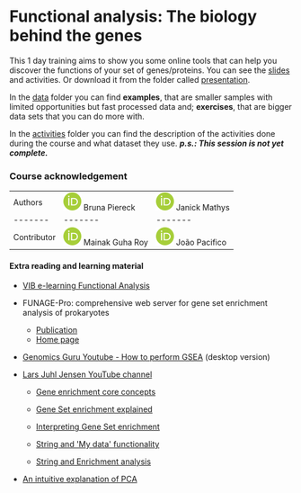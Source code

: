 # Functional analysis: The biology behind the genes

This 1 day training aims to show you some online tools that can help you discover the functions of your set of genes/proteins.
You can see the [slides](https://docs.google.com/presentation/d/1oNKXqt5olJPhFVUUFHvxU1EUmfnFNhZMXreW0Q8ccKs/edit?usp=sharing) and activities. Or download it from the folder called [presentation](https://github.com/vibbits/functional_analysis_training/tree/master/presentation).

In the [data](https://github.com/vibbits/functional_analysis_training/tree/master/data) folder you can find **examples**, that are smaller samples with limited opportunities but fast processed data and; **exercises**, that are bigger data sets that you can do more with.

In the [activities](https://github.com/vibbits/functional_analysis_training/tree/master/activities) folder you can find the description of the activities done during the course and what dataset they use. ***p.s.: This session is not yet complete.***

### Course acknowledgement

|   |   |   |
| ------- | ------- |------- |
Authors | [![ORCID](https://raw.githubusercontent.com/vibbits/rdm-introductory-course/main/images/logos/32px-ORCID_iD.svg.png)](https://orcid.org/0000-0001-5958-0669) Bruna Piereck | [![ORCID](https://raw.githubusercontent.com/vibbits/rdm-introductory-course/main/images/logos/32px-ORCID_iD.svg.png)](https://orcid.org/0009-0007-1722-2370) Janick Mathys 
| ------- | ------- |------- |
Contributor |[![ORCID](https://raw.githubusercontent.com/vibbits/rdm-introductory-course/main/images/logos/32px-ORCID_iD.svg.png)](https://orcid.org/) Mainak Guha Roy | [![ORCID](https://raw.githubusercontent.com/vibbits/rdm-introductory-course/main/images/logos/32px-ORCID_iD.svg.png)](https://orcid.org/0000-0003-3861-4879) João Pacifico


#### Extra reading and learning material
- [VIB e-learning Functional Analysis](https://elearning.vib.be/courses/functional-analysis/)

- FUNAGE-Pro: comprehensive web server for gene set enrichment analysis of prokaryotes
    - [Publication](https://academic.oup.com/nar/article/50/W1/W330/6596090)
    - [Home page](http://gseapro.molgenrug.nl/)

- [Genomics Guru Youtube - How to perform GSEA](https://www.youtube.com/watch?v=KY6SS4vRchY) (desktop version)

- [Lars Juhl Jensen YouTube channel](https://www.youtube.com/@larsjuhljensen)

    - [Gene enrichment core concepts](https://www.youtube.com/watch?v=2NC1QOXmc5o)

    - [Gene Set enrichment explained](https://www.youtube.com/watch?v=egO7Lt92gDY)

    - [Interpreting Gene Set enrichment](https://www.youtube.com/watch?v=Yi4d7JIlAsM)

    - [String and 'My data' functionality](https://www.youtube.com/watch?v=VUwybb4ZLBY)

    - [String and Enrichment analysis](https://www.youtube.com/watch?v=VUwybb4ZLBY)

- [An intuitive explanation of PCA](https://medium.com/swlh/an-intuitive-explanation-of-principal-component-analysis-f0debe035c23)


